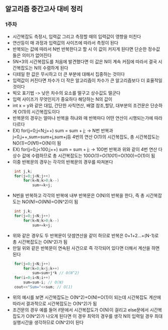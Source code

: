 ## 알고리즘 중간고사 대비 정리
### 1주차
- 시간복잡도 측정시, 입력값 그리고 측정할 때의 입력값이 영향을 미친다 
- 연산등이 매 과정과 입력값의 사이즈에 따라서 측정이 된다
- 반복되는 값에 따라서 N번 반복한다고 할 시 이 값이 커지게 된다면 단순한 정수값들은 의미가 없어진다 
- 5N+3의 시간복잡도를 처음에 발견했다면 이 값은 N이 계속 커짐에 따라서 결국 시간복잡도는 N의 수렴하게 된다 
- 디테일 한 값은 무시하고 더 큰 부분에 대해서 집중하는 것이다 
- 입력값이 커진다면 차수가 더 작은 알고리즘이 차수가 큰 알고리즘보다 더 효율적일 것이다 
- 빅오 표기법 -> 낮은 차수의 요소를 떨구고 상수값도 떨군다 
- 입력 사이즈가 무엇인지가 중요하다 해당하는 N의 값이 
- int x = y와 같은 대입, 간단한 사칙연산, 배열 참조,할당, 대부분의 조건문은 단순하게 O(1)의 시간복잡도이다
- 반복문의 경우는 얼마나 반복을 하냐와 매 반복마다 어떤 연산이 시행되는가에 따라 다르다 
- EX) for(j=0;j<N;j++) sum = sum + j; -> N번 반복과 j=0,j++,sum=sum+j,sum+j등 4번의 연산 O(1)의 시간복잡도, 총 시간복잡도는 N*O(1)=O(N*1)=O(N)이 됨 
- EX) for(j=0;j<100;j++) sum = sum + j; -> 100번 반복과 위와 같이 4번 연산 다 상수 값에 수렴하므로 총 시간복잡도는 100*O(1)=O(100*1)=O(100)=O(1)이 됨 
- 이중 반복문의 경우는 각각의 반복문의 경우를 따져본다
```C
	int j,k;
	for(j=0;j<N;j++)
		for(k=N;k>0;k--)
			sum+=k+j;
```
- N번을 반복하고 각각의 반복에 내부 반복문은 O(N)의 반복을 한다, 즉 총 시간복잡도는 N*O(N)=O(N*N)=O(N^2)이 됨 
```C
	int j,k;
	for(j=0;j<N;j++)
		for(k=N;k>0;k--)
			sum+=k+j;
```
- 위와 같은 경우도 두 반복문이 덧셈연산을 같이 하므로 반복은 0+1+2...+(N-1)로 총 시간복잡도는 O(N^2)가 됨
- 만일 위와 같은 반복문이 연속된 사건으로 즉 각각되어 있다면 더해서 계산을 하면 된다
```C
	for(j=0;j<N;j++)
		for(k=0;k<j;k++)
			sum=sum+j*k // O(N^2)
	for(i=0;i<N;i++)
		sum=sum-i; // O(N)
	cout<<"Sum="<<sum; // O(1)
```
- 위의 예시를 보면 시간복잡도는 O(N^2)+O(N)+O(1)이 되는데 시간복잡도 계산에 따라서 결과적으로 시간복잡도는 O(N^2)가 됨
- 조건문의 경우 예를 들어 if문에서 시간복잡도가 O(N)이 걸리고 else문에서 시간복잡도가 O(N^2)가 나오게 된다면 이 경우 최악의 경우를 생각 N의 입력일 경우 최대 실행시간을 생각하므로 O(N^2)이 된다
